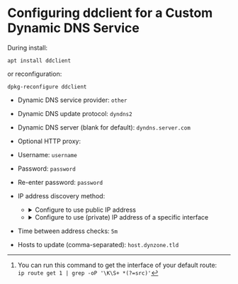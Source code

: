 # Configuring ddclient for a Custom Dynamic DNS Service

During install:
```
apt install ddclient
```
or reconfiguration:
```
dpkg-reconfigure ddclient
```

- Dynamic DNS service provider: `other`
- Dynamic DNS update protocol: `dyndns2`
- Dynamic DNS server (blank for default):  `dyndns.server.com`
- Optional HTTP proxy: 
- Username: `username`
- Password: `password`
- Re-enter password: `password`
- IP address discovery method:
    - <details>
        <summary>Configure to use public IP address</summary>

        - IP address discovery method: `Web-based IP discovery service`
        - IP discovery service: `other`
        - IP discovery service URL: `https://dyndns.server.com/checkip`
        </details>
    - <details>
        <summary>Configure to use (private) IP address of a specific interface</summary>

        - IP address discovery method: `Network interface`
        - Network interface: `eth0` [^1]
        - How to run ddclient: `As a daemon`
        </details>

- Time between address checks: `5m`
- Hosts to update (comma-separated): `host.dynzone.tld`

[^1]: You can run this command to get the interface of your default route:<br>`ip route get 1 | grep -oP '\K\S+ *(?=src)'`